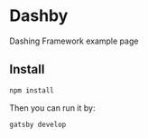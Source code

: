 # Dashby
Dashing Framework example page

## Install

```sh
npm install
```

Then you can run it by:
```sh
gatsby develop
```
